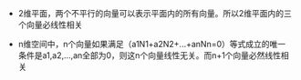  - 2维平面，两个不平行的向量可以表示平面内的所有向量。所以2维平面内的三个向量必线性相关

 - n维空间中，n个向量如果满足（a1N1+a2N2+...+anNn=0）等式成立的唯一条件是a1,a2,...,an全部为0，则这n个向量线性无关。而n+1个向量必然线性相关
